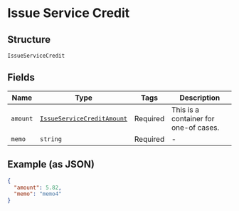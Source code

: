 
# Issue Service Credit

## Structure

`IssueServiceCredit`

## Fields

| Name | Type | Tags | Description |
|  --- | --- | --- | --- |
| `amount` | [`IssueServiceCreditAmount`](../../doc/models/containers/issue-service-credit-amount.md) | Required | This is a container for one-of cases. |
| `memo` | `string` | Required | - |

## Example (as JSON)

```json
{
  "amount": 5.82,
  "memo": "memo4"
}
```

